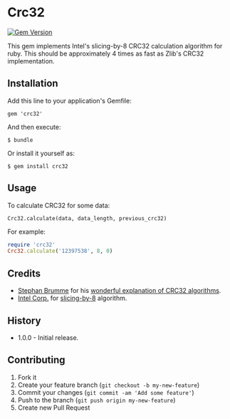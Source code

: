 # Crc32

[![Gem Version](https://badge.fury.io/rb/crc32.svg)](http://badge.fury.io/rb/crc32)

This gem implements Intel's slicing-by-8 CRC32 calculation algorithm for ruby. This should be approximately 4 times as fast as Zlib's CRC32 implementation.

## Installation

Add this line to your application's Gemfile:

    gem 'crc32'

And then execute:

    $ bundle

Or install it yourself as:

    $ gem install crc32

## Usage

To calculate CRC32 for some data:

    Crc32.calculate(data, data_length, previous_crc32)

For example:

```ruby
require 'crc32'
Crc32.calculate('12397538', 8, 0)
```

## Credits

* [Stephan Brumme](http://stephan-brumme.com/aboutme/vitae.html) for his [wonderful explanation of CRC32 algorithms](http://create.stephan-brumme.com/crc32/).
* [Intel Corp.](http://intel.com) for [slicing-by-8](http://sourceforge.net/projects/slicing-by-8/) algorithm.

## History

* 1.0.0 - Initial release.

## Contributing

1. Fork it
2. Create your feature branch (`git checkout -b my-new-feature`)
3. Commit your changes (`git commit -am 'Add some feature'`)
4. Push to the branch (`git push origin my-new-feature`)
5. Create new Pull Request
